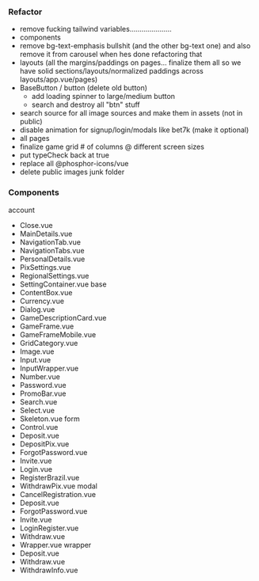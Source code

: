 ### Refactor

  * remove fucking tailwind variables.....................
  * components
  * remove bg-text-emphasis bullshit (and the other bg-text one) and also remove it from carousel when hes done refactoring that
  * layouts (all the margins/paddings on pages... finalize them all so we have solid sections/layouts/normalized paddings across layouts/app.vue/pages)
  * BaseButton / button (delete old button)
    * add loading spinner to large/medium button
    * search and destroy all "btn" stuff
  * search source for all image sources and make them in assets (not in public)
  * disable animation for signup/login/modals like bet7k (make it optional)
  * all pages
  * finalize game grid # of columns @ different screen sizes
  * put typeCheck back at true
  * replace all @phosphor-icons/vue
  * delete public images junk folder


### Components

account
  - Close.vue
  - MainDetails.vue
  - NavigationTab.vue
  - NavigationTabs.vue
  - PersonalDetails.vue
  - PixSettings.vue
  - RegionalSettings.vue
  - SettingContainer.vue
base
  - ContentBox.vue
  - Currency.vue
  - Dialog.vue
  - GameDescriptionCard.vue
  - GameFrame.vue
  - GameFrameMobile.vue
  - GridCategory.vue
  - Image.vue
  - Input.vue
  - InputWrapper.vue
  - Number.vue
  - Password.vue
  - PromoBar.vue
  - Search.vue
  - Select.vue
  - Skeleton.vue
form
  - Control.vue
  - Deposit.vue
  - DepositPix.vue
  - ForgotPassword.vue
  - Invite.vue
  - Login.vue
  - RegisterBrazil.vue
  - WithdrawPix.vue
modal
  - CancelRegistration.vue
  - Deposit.vue
  - ForgotPassword.vue
  - Invite.vue
  - LoginRegister.vue
  - Withdraw.vue
  - Wrapper.vue
wrapper
  - Deposit.vue
  - Withdraw.vue
  - WithdrawInfo.vue
